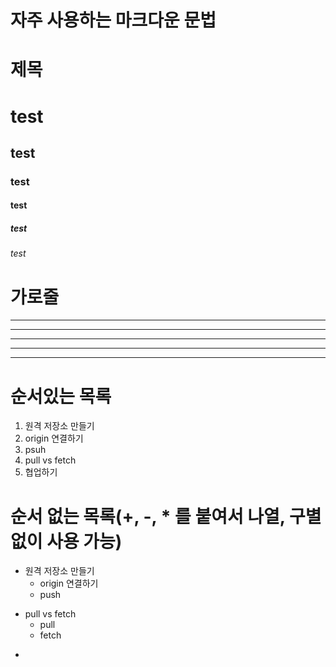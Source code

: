 # 자주 사용하는 마크다운 문법

# 제목
# test
## test
### test
#### test
##### test
###### test

# 가로줄
---
----
***
*****
* * *

# 순서있는 목록
1. 원격 저장소 만들기
2. origin 연결하기
3. psuh
4. pull vs fetch
5. 협업하기

# 순서 없는 목록(+, -, * 를 붙여서 나열, 구별없이 사용 가능)
- 원격 저장소 만들기
  - origin 연결하기
  - push
+ pull vs fetch
  * pull
  * fetch
-  
